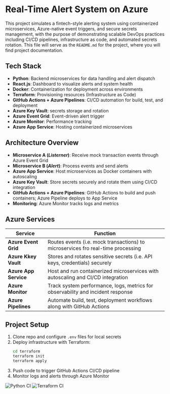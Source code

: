 # Real-Time Alert System on Azure

This project simulates a fintech-style alerting system using containerized microservices, Azure-native event triggers, and secure secrets management, with the purpose of demonstrating scalable DevOps practices including CI/CD pipelines, infrastructure as code, and automated secrets rotation. This file will serve as the `README.md` for the project, where you will find project documentation.

## Tech Stack
- **Python**: Backend microservices for data handling and alert dispatch
- **React.js**: Dashboard to visualize alerts and system health
- **Docker**: Containerization for deployment across environments
- **Terraform**: Provisioning resources (Infrastructure as Code)
- **GitHub Actions + Azure Pipelines**: CI/CD automation for build, test, and deployment
- **Azure Key Vault**: secrets storage and rotation
- **Azure Event Grid**: Event-driven alert trigger
- **Azure Monitor**: Performance tracking
- **Azure App Service**: Hosting containerized microservices


## Architecture Overview
- **Microservice A (*Listerner*)**: Receive mock transaction events through Azure Event Grid
- **Microservice B (*Alert*)**: Process events and send alerts
- **Azure App Service**: Host microservices as Docker containers with autoscaling
- **Azure Key Vault**: Store secrets securely and rotate them using CI/CD integration
- **GitHub Actions + Azure Pipelines**: GitHub Actions to build and push containers; Azure Pipeline deploys to App Service
- **Monitoring**: Azure Monitor tracks logs and metrics

## Azure Services
| Service                     |  Function                                                |
|-----------------------------|----------------------------------------------------------|
| **Azure Event Grid**        | Routes events (i.e. mock transactions) to microservices fro real-time processing  |
| **Azure Kkey Vault**        | Stores and rotates sensitive secrets (i.e. API keys, credentials) securely  |
| **Azure App Service**       | Host and run containerized microservices with autoscaling and CI/CD integration |
| **Azure Monitor**           | Track system performance, logs, metrics for observability and incident response  |
| **Azure Pipelines**         | Automate build, test, deployment workflows along with GitHub Actions  |


## Project Setup
1. Clone repo and configure `.env` files for local secrets
2. Deploy infrastructure with Terraform:
    ```bash
    cd terraform
    terraform init
    terraform apply
3. Push code to trigger GitHub Actions CI/CD pipeline
4. Monitor logs and alerts through Azure Monitor

![Python CI](https://github.com/medd1999/alert-system-azure/actions/workflows/python.yml/badge.svg)
![Terraform CI](https://github.com/medd1999/alert-system-azure/actions/workflows/terraform.yml/badge.svg)
